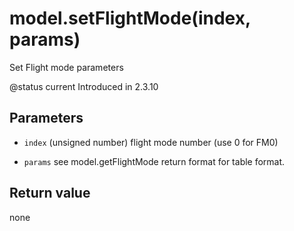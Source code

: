 # model.setFlightMode(index, params)



Set Flight mode parameters

@status current Introduced in 2.3.10


## Parameters

* `index` (unsigned number) flight mode number (use 0 for FM0)

* `params` see model.getFlightMode return format for table format.



## Return value

none

